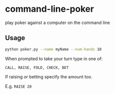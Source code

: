 # command-line-poker
play poker against a computer on the command line

## Usage

```bash
python poker.py --name myName --num-hands 10
```

When prompted to take your turn type in one of:

`CALL, RAISE, FOLD, CHECK, BET`

If raising or betting specify the amount too.

E.g. `RAISE 20`
